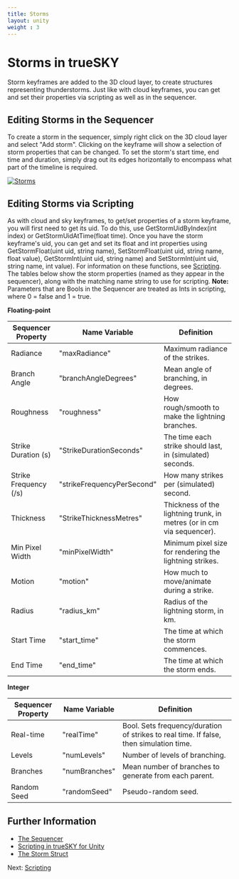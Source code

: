 ```yaml
---
title: Storms
layout: unity
weight : 3
---
```


Storms in trueSKY
======================

Storm keyframes are added to the 3D cloud layer, to create structures representing thunderstorms. Just like with cloud keyframes, you can get and set their properties via scripting as well as in the sequencer.


Editing Storms in the Sequencer
-----------------------

To create a storm in the sequencer, simply right click on the 3D cloud layer and select "Add storm". Clicking on the keyframe will show a selection of storm properties that can be changed. To set the storm's start time, end time and duration, simply drag out its edges horizontally to encompass what part of the timeline is required.

<a href="https://docs.simul.co/unity/images/StormSequencer.png"><img src="https://docs.simul.co/unity/images/StormSequencer.png" alt="Storms"/></a> 


Editing Storms via Scripting
-----------------------

As with cloud and sky keyframes, to get/set properties of a storm keyframe, you will first need to get its uid. To do this, use GetStormUidByIndex(int index) or GetStormUidAtTime(float time). Once you have the storm keyframe's uid, you can get and set its float and int properties using GetStormFloat(uint uid, string name), SetStormFloat(uint uid, string name, float value), GetStormInt(uint uid, string name) and SetStormInt(uint uid, string name, int value). For information on these functions, see [Scripting](https://docs.simul.co/unity/Scripting.html). The tables below show the storm properties (named as they appear in the sequencer), along with the matching name string to use for scripting. **Note:** Parameters that are Bools in the Sequencer are treated as Ints in scripting, where 0 = false and 1 = true.
		 

**Floating-point**

Sequencer Property | Name Variable | Definition
-------------------|---------------|------------
Radiance |"maxRadiance"|   Maximum radiance of the strikes.
Branch Angle |"branchAngleDegrees" | Mean angle of branching, in degrees.
Roughness |"roughness" | How rough/smooth to make the lightning branches.
Strike Duration	(s)| "StrikeDurationSeconds" | The time each strike should last, in (simulated) seconds.
Strike Frequency (/s)| "strikeFrequencyPerSecond" | How many strikes per (simulated) second.
Thickness |"StrikeThicknessMetres" | Thickness of the lightning trunk, in metres (or in cm via sequencer).
Min Pixel Width |"minPixelWidth"| Minimum pixel size for rendering the lightning strikes.
Motion | "motion" | How much to move/animate during a strike.
Radius |"radius_km" | Radius of the lightning storm, in km.
Start Time |"start_time"| The time at which the storm commences. 
End Time|"end_time"   | The time at which the storm ends.


**Integer**

Sequencer Property | Name Variable | Definition
-------------------|---------------|-----------
Real-time |"realTime"| Bool. Sets frequency/duration of strikes to real time. If false, then simulation time.  
Levels |"numLevels"| Number of levels of branching.
Branches |"numBranches"| Mean number of branches to generate from each parent.
Random Seed |"randomSeed"| Pseudo-random seed.


Further Information
--------------
 
* [The Sequencer](https://docs.simul.co/reference/man_8_sequencer.html)  
* [Scripting in trueSKY for Unity](https://docs.simul.co/unity/Scripting.html) 
* [The Storm Struct](https://docs.simul.co/reference/structsimul_1_1clouds_1_1CloudKeyframer_1_1Storm.html)


Next: <a href="/unity/Scripting">Scripting</a>